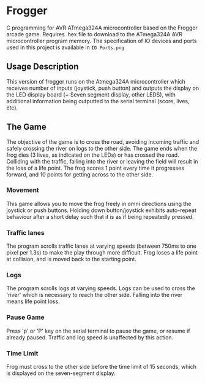 # Frogger
C programming for AVR ATmega324A microcontroller based on the Frogger arcade game. Requires .hex file to download to the ATmega324A AVR microcontroller program memory. The specification of IO devices and ports used in this project is available in `IO Ports.png` 

## Usage Description
This version of frogger runs on the Atmega324A microcontroller which receives number of inputs (joystick, push button) and outputs the display on the LED display board (+ Seven segment display, other LEDS), with additional information being outputted to the serial terminal (score, lives, etc).

## The Game
The objective of the game is to cross the road, avoiding incoming traffic and safely crossing the river on logs to the other side.
The game ends when the frog dies (3 lives, as indicated on the LEDs) or has crossed the road. 
Colliding with the traffic, falling into the river or leaving the field will result in the loss of a life point. 
The frog scores 1 point every time it progresses forward, and 10 points for getting across to the other side.

### Movement
This game allows you to move the frog freely in omni directions using the joystick or push buttons. Holding down button/joystick exhibits auto-repeat behaviour after a short delay such that it is as if being repeatedly pressed. 

### Traffic lanes
The program scrolls traffic lanes at varying speeds (between 750ms to one pixel per 1.3s) to make the play through more difficult. Frog loses a life point at collision, and is moved back to the starting point. 

### Logs
The program scrolls logs at varying speeds. Logs can be used to cross the 'river' which is necessary to reach the other side. Falling into the river means life point loss.

### Pause Game
Press 'p' or 'P' key on the serial terminal to pause the game, or resume if already paused. Traffic and log speed is unaffected by this action.

### Time Limit
Frog must cross to the other side before the time limit of 15 seconds, which is displayed on the seven-segment display. 
